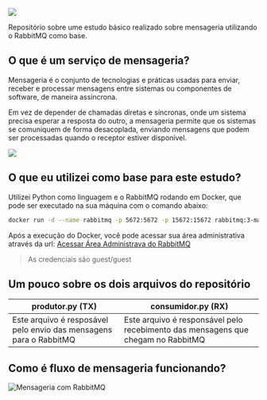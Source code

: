 ![](https://www.rabbitmq.com/img/rabbitmq-logo-with-name.svg)

Repositório sobre ume estudo básico realizado sobre mensageria utilizando o RabbitMQ como base.

## O que é um serviço de mensageria?
Mensageria é o conjunto de tecnologias e práticas usadas para enviar, receber e processar mensagens entre sistemas ou componentes de software, de maneira assíncrona. 

Em vez de depender de chamadas diretas e síncronas, onde um sistema precisa esperar a resposta do outro, a mensageria permite que os sistemas se comuniquem de forma desacoplada, enviando mensagens que podem ser processadas quando o receptor estiver disponível.

![](https://www.cloudamqp.com/img/blog/rabbitmq-beginners-updated.png)

## O que eu utilizei como base para este estudo?

Utilizei Python como linguagem e o RabbitMQ rodando em Docker, que pode ser executado na sua máquina com o comando abaixo:

```bash
docker run -d --name rabbitmq -p 5672:5672 -p 15672:15672 rabbitmq:3-management
```

Após a execução do Docker, você pode acessar sua área administrativa através da url: 
[Acessar Área Administrava do RabbitMQ](http://localhost:15672)

>As credenciais são guest/guest

## Um pouco sobre os dois arquivos do repositório

<table>
<thead>
	<tr>
		<th>produtor.py (TX)</th>
		<th>consumidor.py (RX)</th>
	</tr>
</thead>
<tbody>
	<tr>
		<td>Este arquivo é resposável pelo envio das mensagens para o RabbitMQ</td>
		<td>Este arquivo é responsável pelo recebimento das mensagens que chegam no RabbitMQ</td>
	</tr>
</tbody>
</table>

## Como é fluxo de mensageria funcionando?
![Mensageria com RabbitMQ](https://github.com/user-attachments/assets/8eb41eea-986d-4414-beed-e6f7245feebe)


